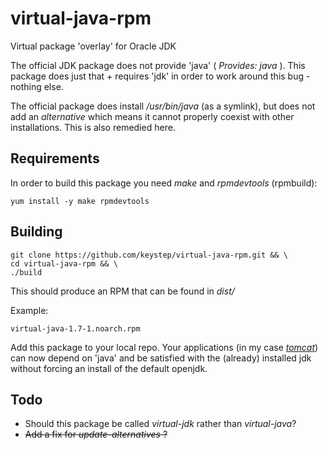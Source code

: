 virtual-java-rpm
================

Virtual package 'overlay' for Oracle JDK

The official JDK package does not provide 'java' ( _Provides: java_ ).
This package does just that + requires 'jdk' in order to work around this bug - nothing else.

The official package does install _/usr/bin/java_ (as a symlink), but does not add an _alternative_ which means it cannot properly coexist with other installations. This is also remedied here.

Requirements
------------
In order to build this package you need _make_ and _rpmdevtools_ (rpmbuild):

    yum install -y make rpmdevtools

Building
--------
    git clone https://github.com/keystep/virtual-java-rpm.git && \
    cd virtual-java-rpm && \
    ./build

This should produce an RPM that can be found in _dist/_

Example:

    virtual-java-1.7-1.noarch.rpm

Add this package to your local repo. Your applications (in my case _[tomcat](https://github.com/keystep/apache-tomcat-rpm)_) can now depend on 'java' and be satisfied with the (already) installed jdk without forcing an install of the default openjdk.

Todo
----

* Should this package be called _virtual-jdk_ rather than _virtual-java_?
* ~~Add a fix for _update-alternatives_ ?~~
